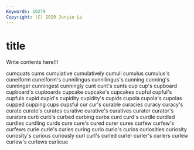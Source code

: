 ```yaml
---
Keywords: 19279
Copyright: (C) 2020 Junjie Li
---
```


# title

Write contents here!!!

cumquats 
cums 
cumulative 
cumulatively 
cumuli 
cumulus
cumulus's 
cuneiform 
cuneiform's 
cunnilingus 
cunnilingus's 
cunning 
cunning's 
cunninger 
cunningest 
cunningly
cunt 
cunt's 
cunts 
cup 
cup's 
cupboard 
cupboard's 
cupboards 
cupcake 
cupcake's
cupcakes 
cupful 
cupful's 
cupfuls 
cupid 
cupid's 
cupidity 
cupidity's 
cupids 
cupola
cupola's 
cupolas 
cupped 
cupping 
cups 
cupsful 
cur 
cur's 
curable 
curacies
curacy 
curacy's 
curate 
curate's 
curates 
curative 
curative's 
curatives 
curator 
curator's
curators 
curb 
curb's 
curbed 
curbing 
curbs 
curd 
curd's 
curdle 
curdled
curdles 
curdling 
curds 
cure 
cure's 
cured 
curer 
cures 
curfew 
curfew's
curfews 
curie 
curie's 
curies 
curing 
curio 
curio's 
curios 
curiosities 
curiosity
curiosity's 
curious 
curiously 
curl 
curl's 
curled 
curler 
curler's 
curlers 
curlew
curlew's 
curlews 
curlicue 
